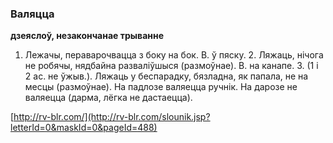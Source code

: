 ### Валяцца
**дзеяслоў, незакончанае трыванне**

1. Лежачы, пераварочвацца з боку на бок. В. ў пяску. 2. Ляжаць, нічога не робячы, нядбайна разваліўшыся (размоўнае). В. на канапе. 3. (1 і 2	ас. не ўжыв.). Ляжаць у беспарадку, бязладна, як папала, не на месцы (размоўнае). На падлозе валяецца ручнік. На дарозе не валяецца (дарма, лёгка не дастаецца).

<a rel="author">[http://rv-blr.com/](http://rv-blr.com/slounik.jsp?letterId=0&maskId=0&pageId=488)</a>
